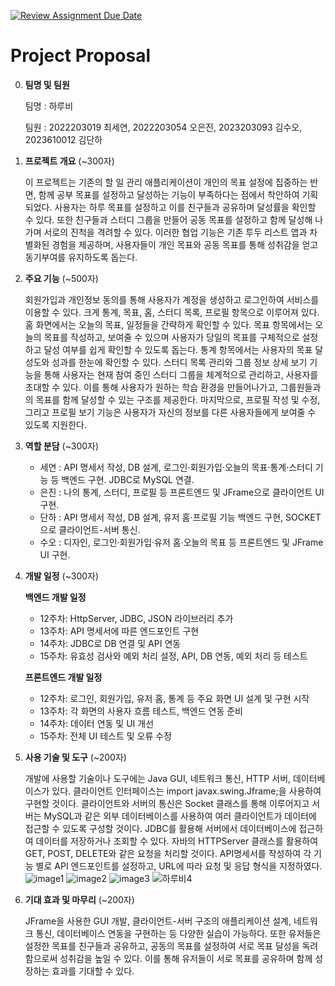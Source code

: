 [![Review Assignment Due Date](https://classroom.github.com/assets/deadline-readme-button-22041afd0340ce965d47ae6ef1cefeee28c7c493a6346c4f15d667ab976d596c.svg)](https://classroom.github.com/a/TV9kFNJz)
# Project Proposal

0. **팀명 및 팀원**

   팀명 : 하루비

   팀원 : 2022203019 최세연, 2022203054 오은진, 2023203093 김수오, 2023610012 김단하

1. **프로젝트 개요** (~300자)

   이 프로젝트는 기존의 할 일 관리 애플리케이션이 개인의 목표 설정에 집중하는 반면, 함께 공부 목표를 설정하고 달성하는 기능이 부족하다는 점에서 착안하여 기획되었다. 사용자는 하루 목표를 설정하고 이를 친구들과 공유하며 달성률을 확인할 수 있다. 또한 친구들과 스터디 그룹을 만들어 공동 목표를 설정하고 함께 달성해 나가며 서로의 진척을 격려할 수 있다. 이러한 협업 기능은 기존 투두 리스트 앱과 차별화된 경험을 제공하며, 사용자들이 개인 목표와 공동 목표를 통해 성취감을 얻고 동기부여를 유지하도록 돕는다.

2. **주요 기능** (~500자)

   회원가입과 개인정보 동의를 통해 사용자가 계정을 생성하고 로그인하여 서비스를 이용할 수 있다. 크게 통계, 목표, 홈, 스터디 목록, 프로필 항목으로 이루어져 있다. 홈 화면에서는 오늘의 목표, 일정들을 간략하게 확인할 수 있다. 목표 항목에서는 오늘의 목표를 작성하고, 보여줄 수 있으며 사용자가 당일의 목표를 구체적으로 설정하고 달성 여부를 쉽게 확인할 수 있도록 돕는다. 통계 항목에서는 사용자의 목표 달성도와 성과를 한눈에 확인할 수 있다. 스터디 목록 관리와 그룹 정보 상세 보기 기능을 통해 사용자는 현재 참여 중인 스터디 그룹을 체계적으로 관리하고, 사용자를 초대할 수 있다. 이를 통해 사용자가 원하는 학습 환경을 만들어나가고, 그룹원들과의 목표를 함께 달성할 수 있는 구조를 제공한다. 마지막으로, 프로필 작성 및 수정, 그리고 프로필 보기 기능은 사용자가 자신의 정보를 다른 사용자들에게 보여줄 수 있도록 지원한다.

3. **역할 분담** (~300자)

    - 세연 : API 명세서 작성, DB 설계, 로그인·회원가입·오늘의 목표·통계·스터디 기능 등 백엔드 구현. JDBC로 MySQL 연결.
    - 은진 : 나의 통계, 스터디, 프로필 등 프론트엔드 및 JFrame으로 클라이언트 UI 구현.
    - 단하 : API 명세서 작성, DB 설계, 유저 홈·프로필 기능 백엔드 구현, SOCKET으로 클라이언트-서버 통신.
    - 수오 : 디자인, 로그인·회원가입·유저 홈·오늘의 목표 등 프론트엔드 및 JFrame UI 구현.

4. **개발 일정** (~300자)

   **백엔드 개발 일정**
    - 12주차: HttpServer, JDBC, JSON 라이브러리 추가
    - 13주차: API 명세서에 따른 엔드포인트 구현
    - 14주차: JDBC로 DB 연결 및 API 연동
    - 15주차: 유효성 검사와 예외 처리 설정, API, DB 연동, 예외 처리 등 테스트

   **프론트엔드 개발 일정**
    - 12주차: 로그인, 회원가입, 유저 홈, 통계 등 주요 화면 UI 설계 및 구현 시작
    - 13주차: 각 화면의 사용자 흐름 테스트, 백엔드 연동 준비
    - 14주차: 데이터 연동 및 UI 개선
    - 15주차: 전체 UI 테스트 및 오류 수정

5. **사용 기술 및 도구** (~200자)

   개발에 사용할 기술이나 도구에는 Java GUI, 네트워크 통신, HTTP 서버, 데이터베이스가 있다. 클라이언트 인터페이스는 import javax.swing.Jframe;을 사용하여 구현할 것이다. 클라이언트와 서버의 통신은 Socket 클래스를 통해 이루어지고 서버는 MySQL과 같은 외부 데이터베이스를 사용하여 여러 클라이언트가 데이터에 접근할 수 있도록 구성할 것이다. JDBC를 활용해 서버에서 데이터베이스에 접근하여 데이터를 저장하거나 조회할 수 있다. 자바의 HTTPServer 클래스를 활용하여 GET, POST, DELETE와 같은 요청을 처리할 것이다. API명세서를 작성하여 각 기능 별로 API 엔드포인트를 설정하고,  URL에 따라 요청 및 응답 형식을 지정하였다.
![image1](https://github.com/user-attachments/assets/f95840e0-3426-4c64-870f-0c941f975433)
![image2](https://github.com/user-attachments/assets/39666aec-2538-4d7a-9727-13bd4627ec11)
![image3](https://github.com/user-attachments/assets/6de0fd7c-023d-41cb-acb5-f95282954874)
![하루비4](https://github.com/user-attachments/assets/137fb882-932c-4506-b30b-8d65b06b5d4b)


6. **기대 효과 및 마무리** (~200자)

   JFrame을 사용한 GUI 개발, 클라이언트-서버 구조의 애플리케이션 설계, 네트워크 통신, 데이터베이스 연동을 구현하는 등 다양한 실습이 가능하다. 또한 유저들은 설정한 목표를 친구들과 공유하고, 공동의 목표를 설정하여 서로 목표 달성을 독려함으로써 성취감을 높일 수 있다. 이를 통해 유저들이 서로 목표를 공유하며 함께 성장하는 효과를 기대할 수 있다.

